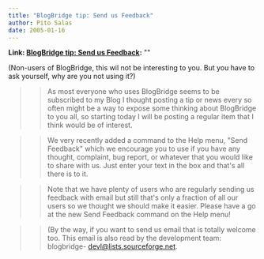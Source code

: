 ```yaml
---
title: "BlogBridge tip: Send us Feedback"
author: Pito Salas
date: 2005-01-16
---
```


**Link: [BlogBridge tip: Send us Feedback](None):** ""

(Non-users of BlogBridge, this wil not be interesting to you. But you have to
ask yourself, why are you not using it?)

>>

>> As most everyone who uses BlogBridge seems to be subscribed to my Blog I
thought posting a tip or news every so often might be a way to expose some
thinking about BlogBridge to you all, so starting today I will be posting a
regular item that I think would be of interest.

>>

>> We very recently added a command to the Help menu, "Send Feedback" which we
encourage you to use if you have any thought, complaint, bug report, or
whatever that you would like to share with us. Just enter your text in the box
and that's all there is to it.

>>

>> Note that we have plenty of users who are regularly sending us feedback
with email but still that's only a fraction of all our users so we thought we
should make it easier. Please have a go at the new Send Feedback command on
the Help menu!

>>

>> (By the way, if you want to send us email that is totally welcome too. This
email is also read by the development team: blogbridge-
devl@lists.sourceforge.net.


